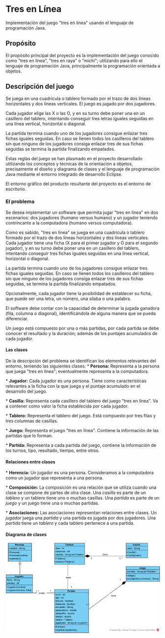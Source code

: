 # Tres en Línea
Implementación del juego "tres en línea" usando el lenguaje de programación Java.

## Propósito
El propósito principal del proyecto es la implementación del juego conocido como "tres en línea", "tres en raya" o "michi"; utilizando para ello el lenguaje de programación Java, principalmente la programación orientada a objetos.

## Descripción del juego
Se juega en una cuadrícula o tablero formado por el trazo de dos líneas horizontales y dos líneas verticales. El juego es jugado por dos jugadores.

Cada jugador elige las X o las O, y en su turno debe poner una en un casillero del tablero, intentando conseguir tres letras iguales seguidas en una línea vertical, horizontal o diagonal.

La partida termina cuando uno de los jugadores consigue enlazar tres fichas iguales seguidas. En caso se llenen todos los casilleros del tablero sin que ninguno de los jugadores consiga enlazar tres de sus fichas seguidas se termina la partida finalizando empatados.

Estas reglas del juego se han plasmado en el proyecto desarrollado utilizando los conceptos y técnicas de la orientación a objetos, precisamente el diseño y diagrama de clases y el lenguaje de programación Java mediante el entorno integrado de desarrollo Eclipse.

El entorno gráfico del producto resultante del proyecto es el entorno de escritorio.

### El problema
Se desea implementar un software que permita jugar "tres en línea" en dos escenarios: dos jugadores (humano versus humano) y un jugador teniendo contrincante a la computadora (humano versus computadora).

Como es sabido, "tres en línea" se juega en una cuadrícula o tablero formado por el trazo de dos líneas horizontales y dos líneas verticales. Cada jugador tiene una ficha (X para el primer jugador y O para el segundo jugador), y en su turno debe poner una en un casillero del tablero, intentando conseguir tres fichas iguales seguidas en una línea vertical, horizontal o diagonal.

La partida termina cuando uno de los jugadores consigue enlazar tres fichas iguales seguidas. En caso se llenen todos los casilleros del tablero sin que ninguno de los jugadores consiga enlazar tres de sus fichas seguidas, se termina la partida finalizando empatados.

Opcionalmente, cada jugador tiene la posibilidad de establecer su ficha, que puede ser una letra, un número, una sílaba o una palabra.

El software debe contar con la capacidad de determinar la jugada ganadora (fila, columna o diagonal), identificándola de alguna manera que se pueda diferenciar.

Un juego está compuesto por una o más partidas, por cada partida se debe conocer el resultado y la duración; además de los puntajes acumulados de cada jugador.

#### Las clases
De la descripción del problema se identifican los elementos relevantes del entorno, teniendo las siguientes clases:
\* **Persona:** Representa a la persona que juega "tres en línea"; eventualmente representa a la computadora.

\* **Jugador:** Cada jugador es una persona. Tiene como características relevantes a la ficha con la que juega y el puntaje acumulado en el desarrollo del juego.

\* **Casilla:** Representa cada casillero del tablero del juego "tres en línea". Va a contener como valor la ficha establecida por cada jugador.

\* **Tablero:** Representa el tablero del juego. Está compuesto por tres filas y tres columnas de casillas.

\* **Juego:** Representa el juego "tres en línea". Contiene la información de las partidas que lo forman.

\* **Partida:** Representa a cada partida del juego, contiene la información de los turnos, tipo, resultado, tiempo, entre otros.

#### Relaciones entre clases
\* **Herencia:** Un jugador es una persona. Consideramos a la computadora como un jugador que representa a una persona.

\* **Composición:** La composición es una relación que se utiliza cuando una clase se compone de partes de otra clase.
Una *casilla* es parte de un *tablero* y un tablero tiene uno o muchas casillas.
Una *partida* es parte de un *juego* y un juego tiene una o muchas partidas.

\* **Asociaciones:** Las asociaciones representan relaciones entre clases.
Un *jugador* juega una *partida* y una partida es jugada por dos jugadores.
Una *partida* tiene un *tablero* y cada tablero pertenece a una partida.

#### Diagrama de clases
![Diagrama de Clases](/images/TresEnLinea.jpg)